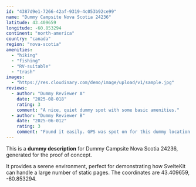 ```yaml
---
id: "4387d9e1-7266-42af-9319-4c053b92ce99"
name: "Dummy Campsite Nova Scotia 24236"
latitude: 43.409659
longitude: -60.853294
continent: "north-america"
country: "canada"
region: "nova-scotia"
amenities:
  - "hiking"
  - "fishing"
  - "RV-suitable"
  - "trash"
images:
  - "https://res.cloudinary.com/demo/image/upload/v1/sample.jpg"
reviews:
  - author: "Dummy Reviewer A"
    date: "2025-08-018"
    rating: 3
    comment: "A nice, quiet dummy spot with some basic amenities."
  - author: "Dummy Reviewer B"
    date: "2025-06-012"
    rating: 3
    comment: "Found it easily. GPS was spot on for this dummy location."
---
```


This is a **dummy description** for Dummy Campsite Nova Scotia 24236, generated for the proof of concept.

It provides a serene environment, perfect for demonstrating how SvelteKit can handle a large number of static pages. The coordinates are 43.409659, -60.853294.
